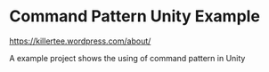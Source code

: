 # Command Pattern Unity Example

<https://killertee.wordpress.com/about/>

A example project shows the using of command pattern in Unity